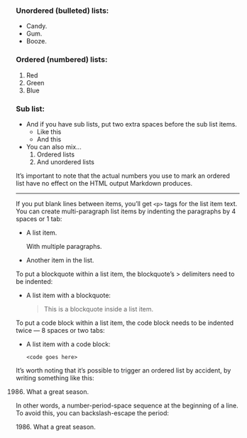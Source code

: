 ### Unordered (bulleted) lists:

* Candy.
* Gum.
* Booze.


### Ordered (numbered) lists:

1.  Red
2.  Green
3.  Blue


### Sub list:

- And if you have sub lists, put two extra spaces before the sub list items.
  - Like this
  - And this
- You can also mix...
  1. Ordered lists
  1. And unordered lists

It’s important to note that the actual numbers you use to mark an ordered list have no effect on the HTML output Markdown produces.


---


If you put blank lines between items, you’ll get `<p>` tags for the list item text. You can create multi-paragraph list items by indenting the paragraphs by 4 spaces or 1 tab:

*   A list item.

    With multiple paragraphs.

*   Another item in the list.


To put a blockquote within a list item, the blockquote’s > delimiters need to be indented:

*   A list item with a blockquote:

    > This is a blockquote
    > inside a list item.

To put a code block within a list item, the code block needs to be indented twice — 8 spaces or two tabs:

*   A list item with a code block:

        <code goes here>

It’s worth noting that it’s possible to trigger an ordered list by accident, by writing something like this:

1986. What a great season.

In other words, a number-period-space sequence at the beginning of a line. To avoid this, you can backslash-escape the period:

1986\. What a great season.
